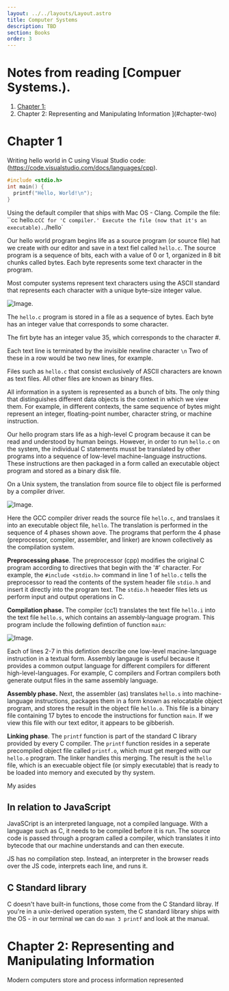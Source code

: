 ```yaml
---
layout: ../../layouts/Layout.astro
title: Computer Systems
description: TBD
section: Books
order: 3
---
```


# Notes from reading [Compuer Systems.).

1. [Chapter 1:](#chapter-one)
1. Chapter 2: Representing and Manipulating Information ](#chapter-two)

# Chapter 1 <a name="chapter-one"></a>

Writing hello world in C using Visual Studio code: (https://code.visualstudio.com/docs/languages/cpp).

```c
#include <stdio.h>
int main() {
  printf("Hello, World!\n");
}
```

Using the default compiler that ships with Mac OS - Clang.
Compile the file:
``cc hello.c`
CC for 'C compiler.'
Execute the file (now that it's an executable).
`./hello`

Our hello world program begins life as a source program (or source file) hat we create with our editor and save in a text fiel called `hello.c`. The source program is a sequence of bits, each with a value of 0 or 1, organized in 8 bit chunks called bytes. Each byte represents some text character in the program.

Most computer systems represent text characters using the ASCII standard that represents each character with a unique byte-size integer value.

<img src="/assets/hello-ascii.png" alt="Image.">

The `hello.c` program is stored in a file as a sequence of bytes. Each byte has an integer value that corresponds to some character.

The firt byte has an integer value 35, which corresponds to the character #.

Each text line is terminated by the invisible newline character `\n` Two of these in a row would be two new lines, for example.

Files such as `hello.c` that consist exclusively of ASCII characters are known as text files. All other files are known as binary files.

All information in a system is represented as a bunch of bits. The only thing that distinguishes different data objects is the context in which we view them. For example, in different contexts, the same sequence of bytes might represent an integer, floating-point number, character string, or machine instruction.

Our hello program stars life as a high-level C program because it can be read and understood by human beings. However, in order to run `hello.c` on the system, the individual C statements musst be translated by other programs into a sequence of low-level machine-language instructions. These instructions are then packaged in a form called an executable object program and stored as a binary disk file.

On a Unix system, the translation from source file to object file is performed by a compiler driver.

<img src="/assets/compiler-driver-steps.png" alt="Image.">

Here the GCC compiler driver reads the source file `hello.c`, and translaes it into an executable object file, `hello`. The translation is performed in the sequence of 4 phases shown aove. The programs that perform the 4 phase (preprocessor, compiler, assembler, and linker) are known collectively as the compilation system.

**Preprocessing phase**. The preprocessor (cpp) modifies the original C program according to directives that begin with the '#' character. For example, the `#include <stdio.h>` command in line 1 of `hello.c` tells the preprocessor to read the contents of the system header file `stdio.h` and insert it directly into the program text. The `stdio.h` heaeder files lets us perform input and output operations in C.

**Compilation phase.** The compiler (cc1) translates the text file `hello.i` into the text file `hello.s`, which contains an assembly-language program. This program include the following defintion of function `main`:

<img src="/assets/compilation-phase.png" alt="Image.">

Each of lines 2-7 in this defintion describe one low-level macine-language instruction in a textual form. Assembly langauge is useful because it provides a common output language for different compilers for different high-level-languages. For example, C compilers and Fortran compilers both generate output files in the same assembly language.

**Assembly phase.** Next, the assembler (as) translates `hello.s` into machine-language instructions, packages them in a form known as relocatable object program, and stores the result in the object file `hello.o`. This file is a binary file containing 17 bytes to encode the instructions for function `main`. If we view this file with our text editor, it appears to be gibberish.

**Linking phase**. The `printf` function is part of the standard C library provided by every C compiler. The `printf` function resides in a seperate precompiled object file called `printf.o`, which must get merged with our `hello.o` program. The linker handles this merging. The result is the `hello` file, which is an execuable object file (or simply executable) that is ready to be loaded into memory and executed by thy system.

My asides

## In relation to JavaScript

JavaSCript is an interpreted language, not a compiled language. With a language such as C, it needs to be compiled before it is run. The source code is passed through a program called a compiler, which translates it into bytecode that our machine understands and can then execute.

JS has no compilation step. Instead, an interpreter in the browser reads over the JS code, interprets each line, and runs it.

## C Standard library

C doesn't have built-in functions, those come from the C Standard libray.
If you're in a unix-derived operation system, the C standard library ships with the OS - in our terminal we can do `man 3 printf` and look at the manual.

# Chapter 2: Representing and Manipulating Information <a name="chapter-two"></a>

Modern computers store and process information represented
